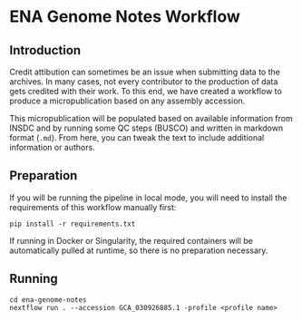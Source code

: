# ENA Genome Notes Workflow

## Introduction

Credit attibution can sometimes be an issue when submitting data to the archives. In many cases,
not every contributor to the production of data gets credited with their work. To this end, we
have created a workflow to produce a micropublication based on any assembly accession.

This micropublication will be populated based on available information from INSDC and by running
some QC steps (BUSCO) and written in markdown format (`.md`). From here, you can tweak the text
to include additional information or authors.

## Preparation
If you will be running the pipeline in local mode, you will need to install the requirements
of this workflow manually first:
```
pip install -r requirements.txt
```

If running in Docker or Singularity, the required containers will be automatically pulled at runtime, so there is no preparation necessary.

## Running

```
cd ena-genome-notes
nextflow run . --accession GCA_030926885.1 -profile <profile name>
```

